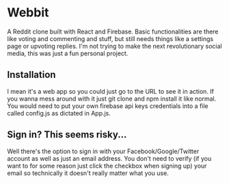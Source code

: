 # Webbit
A Reddit clone built with React and Firebase. Basic functionalities are there like voting and commenting and stuff, but still needs things like a settings page or upvoting replies. I'm not trying to make the next revolutionary social media, this was just a fun personal project.
## Installation
I mean it's a web app so you could just go to the URL to see it in action. If you wanna mess around with it just git clone and npm install it like normal. You would need to put your own firebase api keys credentials into a file called config.js as dictated in App.js. 
## Sign in? This seems risky...
Well there's the option to sign in with your Facebook/Google/Twitter account as well as just an email address. You don't need to verify (if you want to for some reason just click the checkbox when signing up) your email so technically it doesn't really matter what you use. 
